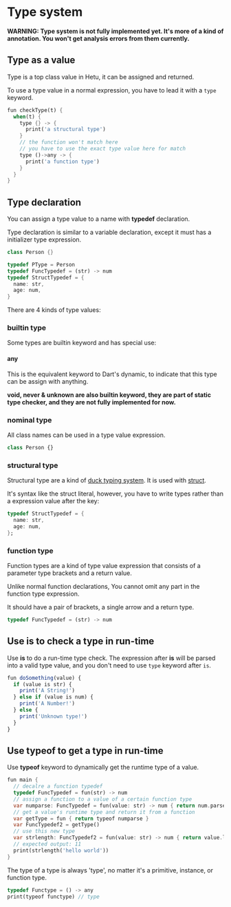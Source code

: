 # Type system

**WARNING: Type system is not fully implemented yet. It's more of a kind of annotation. You won't get analysis errors from them currently.**

## Type as a value

Type is a top class value in Hetu, it can be assigned and returned.

To use a type value in a normal expression, you have to lead it with a `type` keyword.

```dart
fun checkType(t) {
  when(t) {
    type {} -> {
      print('a structural type')
    }
    // the function won't match here
    // you have to use the exact type value here for match
    type ()->any -> {
      print('a function type')
    }
  }
}
```

## Type declaration

You can assign a type value to a name with **typedef** declaration.

Type declaration is similar to a variable declaration, except it must has a initializer type expression.

```dart
class Person {}

typedef PType = Person
typedef FuncTypedef = (str) -> num
typedef StructTypedef = {
  name: str,
  age: num,
}
```

There are 4 kinds of type values:

### builtin type

Some types are builtin keyword and has special use:

#### any

This is the equivalent keyword to Dart's dynamic, to indicate that this type can be assign with anything.

**void, never & unknown are also builtin keyword, they are part of static type checker, and they are not fully implemented for now.**

### nominal type

All class names can be used in a type value expression.

```typescript
class Person {}
```

### structural type

Structural type are a kind of [duck typing system](https://en.wikipedia.org/wiki/Duck_typing). It is used with [struct](../struct/readme.md).

It's syntax like the struct literal, however, you have to write types rather than a expression value after the key:

```dart
typedef StructTypedef = {
  name: str,
  age: num,
};
```

### function type

Function types are a kind of type value expression that consists of a parameter type brackets and a return value.

Unlike normal function declarations, You cannot omit any part in the function type expression.

It should have a pair of brackets, a single arrow and a return type.

```dart
typedef FuncTypedef = (str) -> num
```

## Use is to check a type in run-time

Use **is** to do a run-time type check. The expression after **is** will be parsed into a valid type value, and you don't need to use `type` keyword after `is`.

```javascript
fun doSomething(value) {
  if (value is str) {
    print('A String!')
  } else if (value is num) {
    print('A Number!')
  } else {
    print('Unknown type!')
  }
}
```

## Use typeof to get a type in run-time

Use **typeof** keyword to dynamically get the runtime type of a value.

```dart
fun main {
  // decalre a function typedef
  typedef FuncTypedef = fun(str) -> num
  // assign a function to a value of a certain function type
  var numparse: FuncTypedef = fun(value: str) -> num { return num.parse(value) }
  // get a value's runtime type and return it from a function
  var getType = fun { return typeof numparse }
  var FuncTypedef2 = getType()
  // use this new type
  var strlength: FuncTypedef2 = fun(value: str) -> num { return value.length }
  // expected output: 11
  print(strlength('hello world'))
}
```

The type of a type is always 'type', no matter it's a primitive, instance, or function type.

```dart
typedef Functype = () -> any
print(typeof functype) // type
```
